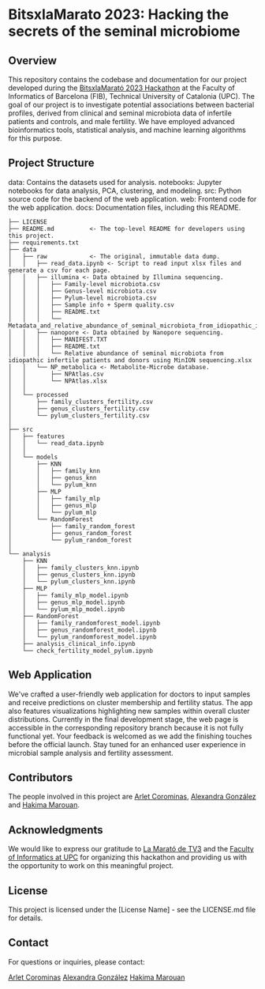 # BitsxlaMarato 2023: Hacking the secrets of the seminal microbiome

## Overview
This repository contains the codebase and documentation for our project developed during the [BitsxlaMarató 2023 Hackathon](https://www.fib.upc.edu/ca/la-marato) at the Faculty of Informatics of Barcelona (FIB), Technical University of Catalonia (UPC). The goal of our project is to investigate potential associations between bacterial profiles, derived from clinical and seminal microbiota data of infertile patients and controls, and male fertility. We have employed advanced bioinformatics tools, statistical analysis, and machine learning algorithms for this purpose.

## Project Structure
data: Contains the datasets used for analysis.
notebooks: Jupyter notebooks for data analysis, PCA, clustering, and modeling.
src: Python source code for the backend of the web application.
web: Frontend code for the web application.
docs: Documentation files, including this README.


    ├── LICENSE
    ├── README.md          <- The top-level README for developers using this project.
    ├── requirements.txt         
    ├── data
    │   ├── raw            <- The original, immutable data dump.
    │   │   ├── read_data.ipynb <- Script to read input xlsx files and generate a csv for each page.
    │   │   ├── illumina <- Data obtained by Illumina sequencing.
    │   │   │   ├── Family-level microbiota.csv
    │   │   │   ├── Genus-level microbiota.csv
    │   │   │   ├── Pylum-level microbiota.csv
    │   │   │   ├── Sample info + Sperm quality.csv
    │   │   │   ├── README.txt
    │   │   │   └── Metadata_and_relative_abundance_of_seminal_microbiota_from_idiopathic_infertile_patients_and_donors.xlsx
    │   │   ├── nanopore <- Data obtained by Nanopore sequencing.
    │   │   │   ├── MANIFEST.TXT
    │   │   │   ├── README.txt
    │   │   │   └── Relative abundance of seminal microbiota from idiopathic infertile patients and donors using MinION sequencing.xlsx
    │   │   └── NP_metabolica <- Metabolite-Microbe database.
    │   │       ├── NPAtlas.csv
    │   │       └── NPAtlas.xlsx
    │   │
    │   └── processed  
    │       ├── family_clusters_fertility.csv
    │       ├── genus_clusters_fertility.csv
    │       └── pylum_clusters_fertility.csv
    │  
    ├── src
    │   ├── features
    │   │   └── read_data.ipynb
    │   │
    │   └── models 
    │       ├── KNN 
    │       │   ├── family_knn
    │       │   ├── genus_knn
    │       │   └── pylum_knn
    │       ├── MLP 
    │       │   ├── family_mlp
    │       │   ├── genus_mlp
    │       │   └── pylum_mlp
    │       └── RandomForest 
    │           ├── family_random_forest
    │           ├── genus_random_forest
    │           └── pylum_random_forest
    │    
    └── analysis
        ├── KNN
        │   ├── family_clusters_knn.ipynb
        │   ├── genus_clusters_knn.ipynb
        │   └── pylum_clusters_knn.ipynb
        ├── MLP
        │   ├── family_mlp_model.ipynb
        │   ├── genus_mlp_model.ipynb
        │   └── pylum_mlp_model.ipynb
        ├── RandomForest
        │   ├── family_randomforest_model.ipynb
        │   ├── genus_randomforest_model.ipynb
        │   └── pylum_randomforest_model.ipynb
        ├── analysis_clinical_info.ipynb
        └── check_fertility_model_pylum.ipynb

  

## Web Application
We've crafted a user-friendly web application for doctors to input samples and receive predictions on cluster membership and fertility status. The app also features visualizations highlighting new samples within overall cluster distributions. Currently in the final development stage, the web page is accessible in the corresponding repository branch because it is not fully functional yet. Your feedback is welcomed as we add the finishing touches before the official launch. Stay tuned for an enhanced user experience in microbial sample analysis and fertility assessment.

## Contributors
The people involved in this project are [Arlet Corominas](https://github.com/arletcoro), [Alexandra González](https://github.com/alexandraglz) and [Hakima Marouan](https://github.com/haakima).

## Acknowledgments
We would like to express our gratitude to [La Marató de TV3](https://www.ccma.cat/tv3/marato/2023/310/) and the [Faculty of Informatics at UPC](https://www.fib.upc.edu) for organizing this hackathon and providing us with the opportunity to work on this meaningful project.

## License
This project is licensed under the [License Name] - see the LICENSE.md file for details.

## Contact
For questions or inquiries, please contact:

[Arlet Corominas](arlet.corominas@estudiantat.upc.edu)
[Alexandra González](alexandra.gonzalez.alvarez@estudiantat.upc.edu)
[Hakima Marouan](hakima.marouan@estudiantat.upc.edu)
